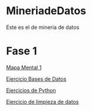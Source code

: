 # MineriadeDatos
Este es el de mineria de datos
# Fase 1
[Mapa Mental 1](https://github.com/GallegosLuna/MineriadeDatos/blob/main/MapaMental_1_1858788.pdf)

[Ejercicio Bases de Datos](https://github.com/marioalb127/MinDat2021/blob/main/Ej1_BasesDatos_Equipo_3.pdf)

[Ejercicios de Python](https://github.com/GallegosLuna/MineriadeDatos/blob/main/Ej_Python_1858788.ipynb)

[Ejercicio de limpieza de datos](https://github.com/marioalb127/MinDat2021/blob/main/Ej_Limpieza_Equipo3.ipynb?fbclid=IwAR3yvL4ZtdUTJlpOsXQBOi2W61aLuDoLfl-KrdT0i7Zc7mYqGaOa433B3OA)

